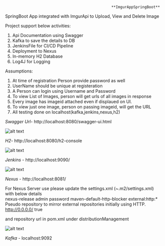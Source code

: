                                                     **ImgurAppSpringBoot**
													
SpringBoot App integrated with ImgurApi to Upload, View and Delete Image


Project support below activities:
1)  Api Documentation using Swagger
2)	Kafka to save the details to DB
3)	JenkinsFile for CI/CD Pipeline
4)	Deployment to Nexus
5)	In-memory H2 Database
6)  Log4J for Logging


Assumptions:
1.  At time of registration Person provide password as well
2.  UserName should be unique at registeration 
3.	A Person can login using Username and Password	
4.  To view List of Images, person will get urls of all images in response
5.  Every image has imageid attached even if displaued on UI.
6.  To view just one image, person on passing imageid, will get the URL
7.  All testing done on localhost(kafka,jenkins,nexus,h2)




 _Swagger Url_- http://localhost:8080/swagger-ui.html
 
 ![alt text](https://i.imgur.com/NT8nEgd.png)
 
  _H2_- http://localhost:8080/h2-console
  
  ![alt text](https://i.imgur.com/Nxvdzbr.png)
  
  _Jenkins_ - http://localhost:9090/
  
  ![alt text](https://i.imgur.com/MMZ44Wq.png)
  
  _Nexus_ - http://localhost:8081/
  
  For Nexus Server use please update the settings.xml (~.m2/settings.xml) with below details
 <servers>   
   <server>
            <id>nexus-release</id>
            <username>admin</username>
            <password>password</password>
        </server>
   </servers>
    <mirrors>
  <mirror>
      <id>maven-default-http-blocker</id>
      <mirrorOf>external:http:*</mirrorOf>
      <name>Pseudo repository to mirror external repositories initially using HTTP.</name>
      <url>http://0.0.0.0/</url>
      <blocked>true</blocked>
    </mirror>
   </mirrors>
   
   and repository url in pom.xml under distributionManagement
   
   
![alt text](https://i.imgur.com/xEhMxKQ.png)

  _Kafka_ - localhost:9092



 
